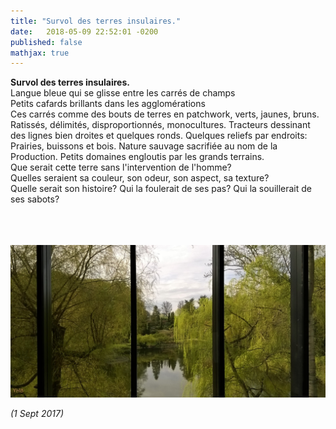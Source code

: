 ```yaml
---
title: "Survol des terres insulaires."
date:   2018-05-09 22:52:01 -0200
published: false
mathjax: true
---
```


<strong> Survol des terres insulaires. </strong><br>
Langue bleue qui se glisse entre les carrés de champs <br>
Petits cafards brillants dans les agglomérations <br>
Ces carrés comme des bouts de terres en patchwork, verts, jaunes, bruns. Ratissés, délimités, disproportionnés, monocultures. Tracteurs dessinant des lignes bien droites et quelques ronds.
Quelques reliefs par endroits: Prairies, buissons et bois. Nature sauvage sacrifiée au nom de la Production. Petits domaines engloutis par les grands terrains. <br>
Que serait cette terre sans l'intervention de l'homme? <br>
Quelles seraient sa couleur, son odeur, son aspect, sa texture? <br>
Quelle serait son histoire? Qui la foulerait de ses pas? Qui la souillerait de ses sabots? <br>
<br>
<br>
<br>

![Picture_Compo1](/pdf/Lousiana_DK.jpg)

*(1 Sept 2017)*
